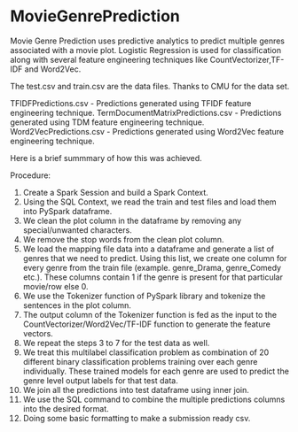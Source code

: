 # MovieGenrePrediction

Movie Genre Prediction uses predictive analytics to predict multiple genres associated with a movie plot. 
Logistic Regression is used for classification along with several feature engineering techniques like CountVectorizer,TF-IDF and Word2Vec.

The test.csv and train.csv are the data files. Thanks to CMU for the data set.

TFIDFPredictions.csv - Predictions generated using TFIDF feature engineering technique.
TermDocumentMatrixPredictions.csv - Predictions generated using TDM feature engineering technique.
Word2VecPredictions.csv - Predictions generated using Word2Vec feature engineering technique.

Here is a brief summmary of how this was achieved.

Procedure:

1.	Create a Spark Session and build a Spark Context. 
2.	Using the SQL Context, we read the train and test files and load them into PySpark dataframe.
3.	We clean the plot column in the dataframe by removing any special/unwanted characters. 
4.	We remove the stop words from the clean plot column. 
5.	We load the mapping file data into a dataframe and generate a list of genres that we need to predict. Using this list, we create one column for every genre from the train file (example. genre_Drama, genre_Comedy etc.). These columns contain 1 if the genre is present for that particular movie/row else 0. 
6.	We use the Tokenizer function of PySpark library and tokenize the sentences in the plot column. 
7.	The output column of the Tokenizer function is fed as the input to the CountVectorizer/Word2Vec/TF-IDF function to generate the feature vectors.
8.	We repeat the steps 3 to 7 for the test data as well. 
9.	We treat this multilabel classification problem as combination of 20 different binary classification problems training over each genre individually. These trained models for each genre are used to predict the genre level output labels for that test data. 
10.	We join all the predictions into test dataframe using inner join. 
11.	We use the SQL command to combine the multiple predictions columns into the desired format. 
12.	Doing some basic formatting to make a submission ready csv. 

